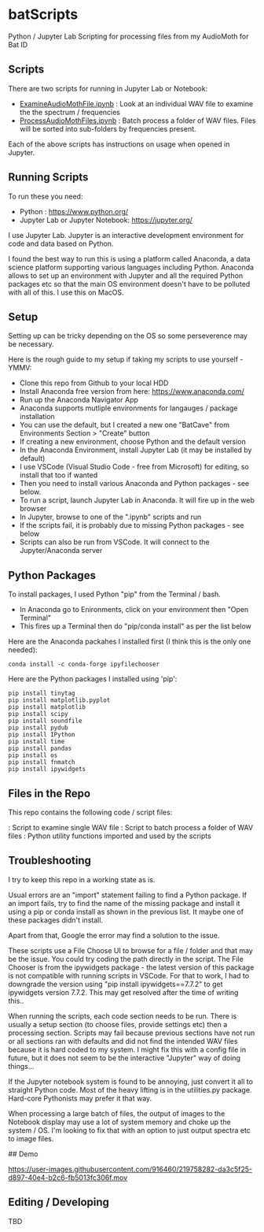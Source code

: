 # batScripts
Python / Jupyter Lab Scripting for processing files from my AudioMoth for Bat ID

## Scripts

There are two scripts for running in Jupyter Lab or Notebook:

- [ExamineAudioMothFile.ipynb](ExamineAudioMothFile.ipynb)  : Look at an individual WAV file to examine the the spectrum / frequencies 
- [ProcessAudioMothFiles.ipynb](ProcessAudioMothFiles.ipynb) : Batch process a folder of WAV files. Files will be sorted into sub-folders by frequencies present.

Each of the above scripts has instructions on usage when opened in Jupyter.

## Running Scripts

To run these you need:

- Python : https://www.python.org/
- Jupyter Lab or Jupyter Notebook: https://jupyter.org/

I use Jupyter Lab. Jupyter is an interactive development environment for code and data based on Python.

I found the best way to run this is using a platform called Anaconda, a data science platform supporting various languages including Python. Anaconda allows to set up an environment with Jupyter and all the required Python packages etc so that the main OS environment doesn't have to be polluted with all of this. I use this on MacOS.

## Setup

Setting up can be tricky depending on the OS so some perseverence may be necessary.

Here is the rough guide to my setup if taking my scripts to use yourself - YMMV:

- Clone this repo from Github to your local HDD
- Install Anaconda free version from here: https://www.anaconda.com/
- Run up the Anaconda Navigator App
- Anaconda supports mutliple environments for langauges / package installation
- You can use the default, but I created a new one "BatCave" from Environments Section > "Create" button
- If creating a new environment, choose Python and the default version
- In the Anaconda Environment, install Jupyter Lab (it may be installed by default)
- I use VSCode (Visual Studio Code - free from Microsoft) for editing, so install that too if wanted
- Then you need to install various Anaconda and Python packages - see below.
- To run a script, launch Jupyter Lab in Anaconda. It will fire up in the web browser
- In Jupyter, browse to one of the ".ipynb" scripts and run 
- If the scripts fail, it is probably due to missing Python packages - see below
- Scripts can also be run from VSCode. It will connect to the Jupyter/Anaconda server

## Python Packages

To install packages, I used Python "pip" from the Terminal / bash.

- In Anaconda go to Enironments, click on your environment then "Open Terminal"
- This fires up a Terminal then do "pip/conda install" as per the list below

Here are the Anaconda packahes I installed first (I think this is the only one needed):

```
conda install -c conda-forge ipyfilechooser
```

Here are the Python packages I installed using 'pip':

```
pip install tinytag
pip install matplotlib.pyplot
pip install matplotlib
pip install scipy
pip install soundfile
pip install pydub
pip install IPython
pip install time
pip install pandas
pip install os
pip install fnmatch
pip install ipywidgets
```
## Files in the Repo

This repo contains the following code / script files:

[](ExamineAudioMothFile.ipynb) : Script to examine single WAV file
[](ProcessAudioMothFiles.ipynb) : Script to batch process a folder of WAV files
[](utilities.py) : Python utility functions imported and used by the scripts

## Troubleshooting

I try to keep this repo in a working state as is.

Usual errors are an "import" statement failing to find a Python package. If an import fails, try to find the name of the missing package and install it using a pip or conda install as shown in the previous list. It maybe one of these packages didn't install.

Apart from that, Google the error may find a solution to the issue.

These scripts use a File Choose UI to browse for a file / folder and that may be the issue. You could try coding the path directly in the script. The File Chooser is from the ipywidgets package - the latest version of this package is not compatible with running scripts in VSCode. For that to work, I had to downgrade the version using "pip install ipywidgets==7.7.2" to get ipywidgets version 7.7.2. This may get resolved after the time of writing this..

When running the scripts, each code section needs to be run. There is usually a setup section (to choose files, provide settings etc) then a processing section. Scripts may fail because previous sections have not run or all sections ran with defaults and did not find the intended WAV files because it is hard coded to my system. I might fix this with a config file in future, but it does not seem to be the interactive "Jupyter" way of doing things...

If the Jupyter notebook system is found to be annoying, just convert it all to straight Python code. Most of the heavy lifting is in the utilities.py package. Hard-core Pythonists may prefer it that way.

When processing a large batch of files, the output of images to the Notebook display may use a lot of system memory and choke up the system / OS. I'm looking to fix that with an option to just output spectra etc to image files.

## Demo

https://user-images.githubusercontent.com/916460/219758282-da3c5f25-d897-40e4-b2c6-fb5013fc306f.mov

## Editing / Developing

TBD







